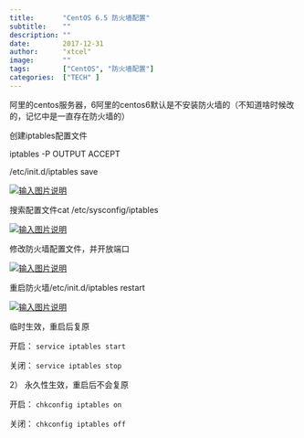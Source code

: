 ```yaml
---
title:       "CentOS 6.5 防火墙配置"
subtitle:    ""
description: ""
date:        2017-12-31
author:      "xtcel"
image:       ""
tags:        ["CentOS", "防火墙配置"]
categories:  ["TECH" ]
---
```


阿里的centos服务器，6阿里的centos6默认是不安装防火墙的（不知道啥时候改的，记忆中是一直存在防火墙的）

创建iptables配置文件

iptables -P OUTPUT ACCEPT

/etc/init.d/iptables save

[![输入图片说明](https://s2.loli.net/2022/03/07/7OZaXLq4i1FTKMA.png "在这里输入图片标题")](https://static.oschina.net/uploads/img/201701/06114040_30t2.png) 

搜索配置文件cat /etc/sysconfig/iptables

[![输入图片说明](https://s2.loli.net/2022/03/07/QGtqUI5nygXD9cu.png "在这里输入图片标题")](https://static.oschina.net/uploads/img/201701/06114117_PJhS.png) 

修改防火墙配置文件，并开放端口

[![输入图片说明](https://s2.loli.net/2022/03/07/xqGSmDbU3vzJtgf.png "在这里输入图片标题")](https://static.oschina.net/uploads/img/201701/06114128_7OGC.png) 

重启防火墙/etc/init.d/iptables restart

[![输入图片说明](https://s2.loli.net/2022/03/07/dUHJ9XczLQqKMNP.png "在这里输入图片标题")](https://static.oschina.net/uploads/img/201701/06114154_44Yo.png) 

临时生效，重启后复原

开启： `service iptables start `

关闭： `service iptables stop`

2） 永久性生效，重启后不会复原

开启： `chkconfig iptables on `

关闭： `chkconfig iptables off`
